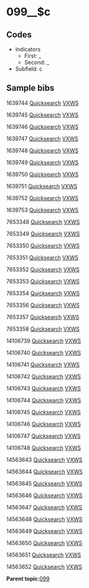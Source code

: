 # 099\_\_$c

## Codes

-   Indicators
    -   First: \_
    -   Second: \_
-   Subfield: c

## Sample bibs

1639744 [Quicksearch](https://search.library.yale.edu/catalog/1639744) [VXWS](http://prodorbis.library.yale.edu:7014/vxws/GetHoldingsService?bibId=1639744)

1639745 [Quicksearch](https://search.library.yale.edu/catalog/1639745) [VXWS](http://prodorbis.library.yale.edu:7014/vxws/GetHoldingsService?bibId=1639745)

1639746 [Quicksearch](https://search.library.yale.edu/catalog/1639746) [VXWS](http://prodorbis.library.yale.edu:7014/vxws/GetHoldingsService?bibId=1639746)

1639747 [Quicksearch](https://search.library.yale.edu/catalog/1639747) [VXWS](http://prodorbis.library.yale.edu:7014/vxws/GetHoldingsService?bibId=1639747)

1639748 [Quicksearch](https://search.library.yale.edu/catalog/1639748) [VXWS](http://prodorbis.library.yale.edu:7014/vxws/GetHoldingsService?bibId=1639748)

1639749 [Quicksearch](https://search.library.yale.edu/catalog/1639749) [VXWS](http://prodorbis.library.yale.edu:7014/vxws/GetHoldingsService?bibId=1639749)

1639750 [Quicksearch](https://search.library.yale.edu/catalog/1639750) [VXWS](http://prodorbis.library.yale.edu:7014/vxws/GetHoldingsService?bibId=1639750)

1639751 [Quicksearch](https://search.library.yale.edu/catalog/1639751) [VXWS](http://prodorbis.library.yale.edu:7014/vxws/GetHoldingsService?bibId=1639751)

1639752 [Quicksearch](https://search.library.yale.edu/catalog/1639752) [VXWS](http://prodorbis.library.yale.edu:7014/vxws/GetHoldingsService?bibId=1639752)

1639753 [Quicksearch](https://search.library.yale.edu/catalog/1639753) [VXWS](http://prodorbis.library.yale.edu:7014/vxws/GetHoldingsService?bibId=1639753)

7653348 [Quicksearch](https://search.library.yale.edu/catalog/7653348) [VXWS](http://prodorbis.library.yale.edu:7014/vxws/GetHoldingsService?bibId=7653348)

7653349 [Quicksearch](https://search.library.yale.edu/catalog/7653349) [VXWS](http://prodorbis.library.yale.edu:7014/vxws/GetHoldingsService?bibId=7653349)

7653350 [Quicksearch](https://search.library.yale.edu/catalog/7653350) [VXWS](http://prodorbis.library.yale.edu:7014/vxws/GetHoldingsService?bibId=7653350)

7653351 [Quicksearch](https://search.library.yale.edu/catalog/7653351) [VXWS](http://prodorbis.library.yale.edu:7014/vxws/GetHoldingsService?bibId=7653351)

7653352 [Quicksearch](https://search.library.yale.edu/catalog/7653352) [VXWS](http://prodorbis.library.yale.edu:7014/vxws/GetHoldingsService?bibId=7653352)

7653353 [Quicksearch](https://search.library.yale.edu/catalog/7653353) [VXWS](http://prodorbis.library.yale.edu:7014/vxws/GetHoldingsService?bibId=7653353)

7653354 [Quicksearch](https://search.library.yale.edu/catalog/7653354) [VXWS](http://prodorbis.library.yale.edu:7014/vxws/GetHoldingsService?bibId=7653354)

7653356 [Quicksearch](https://search.library.yale.edu/catalog/7653356) [VXWS](http://prodorbis.library.yale.edu:7014/vxws/GetHoldingsService?bibId=7653356)

7653357 [Quicksearch](https://search.library.yale.edu/catalog/7653357) [VXWS](http://prodorbis.library.yale.edu:7014/vxws/GetHoldingsService?bibId=7653357)

7653358 [Quicksearch](https://search.library.yale.edu/catalog/7653358) [VXWS](http://prodorbis.library.yale.edu:7014/vxws/GetHoldingsService?bibId=7653358)

14106739 [Quicksearch](https://search.library.yale.edu/catalog/14106739) [VXWS](http://prodorbis.library.yale.edu:7014/vxws/GetHoldingsService?bibId=14106739)

14106740 [Quicksearch](https://search.library.yale.edu/catalog/14106740) [VXWS](http://prodorbis.library.yale.edu:7014/vxws/GetHoldingsService?bibId=14106740)

14106741 [Quicksearch](https://search.library.yale.edu/catalog/14106741) [VXWS](http://prodorbis.library.yale.edu:7014/vxws/GetHoldingsService?bibId=14106741)

14106742 [Quicksearch](https://search.library.yale.edu/catalog/14106742) [VXWS](http://prodorbis.library.yale.edu:7014/vxws/GetHoldingsService?bibId=14106742)

14106743 [Quicksearch](https://search.library.yale.edu/catalog/14106743) [VXWS](http://prodorbis.library.yale.edu:7014/vxws/GetHoldingsService?bibId=14106743)

14106744 [Quicksearch](https://search.library.yale.edu/catalog/14106744) [VXWS](http://prodorbis.library.yale.edu:7014/vxws/GetHoldingsService?bibId=14106744)

14106745 [Quicksearch](https://search.library.yale.edu/catalog/14106745) [VXWS](http://prodorbis.library.yale.edu:7014/vxws/GetHoldingsService?bibId=14106745)

14106746 [Quicksearch](https://search.library.yale.edu/catalog/14106746) [VXWS](http://prodorbis.library.yale.edu:7014/vxws/GetHoldingsService?bibId=14106746)

14106747 [Quicksearch](https://search.library.yale.edu/catalog/14106747) [VXWS](http://prodorbis.library.yale.edu:7014/vxws/GetHoldingsService?bibId=14106747)

14106748 [Quicksearch](https://search.library.yale.edu/catalog/14106748) [VXWS](http://prodorbis.library.yale.edu:7014/vxws/GetHoldingsService?bibId=14106748)

14563643 [Quicksearch](https://search.library.yale.edu/catalog/14563643) [VXWS](http://prodorbis.library.yale.edu:7014/vxws/GetHoldingsService?bibId=14563643)

14563644 [Quicksearch](https://search.library.yale.edu/catalog/14563644) [VXWS](http://prodorbis.library.yale.edu:7014/vxws/GetHoldingsService?bibId=14563644)

14563645 [Quicksearch](https://search.library.yale.edu/catalog/14563645) [VXWS](http://prodorbis.library.yale.edu:7014/vxws/GetHoldingsService?bibId=14563645)

14563646 [Quicksearch](https://search.library.yale.edu/catalog/14563646) [VXWS](http://prodorbis.library.yale.edu:7014/vxws/GetHoldingsService?bibId=14563646)

14563647 [Quicksearch](https://search.library.yale.edu/catalog/14563647) [VXWS](http://prodorbis.library.yale.edu:7014/vxws/GetHoldingsService?bibId=14563647)

14563648 [Quicksearch](https://search.library.yale.edu/catalog/14563648) [VXWS](http://prodorbis.library.yale.edu:7014/vxws/GetHoldingsService?bibId=14563648)

14563649 [Quicksearch](https://search.library.yale.edu/catalog/14563649) [VXWS](http://prodorbis.library.yale.edu:7014/vxws/GetHoldingsService?bibId=14563649)

14563650 [Quicksearch](https://search.library.yale.edu/catalog/14563650) [VXWS](http://prodorbis.library.yale.edu:7014/vxws/GetHoldingsService?bibId=14563650)

14563651 [Quicksearch](https://search.library.yale.edu/catalog/14563651) [VXWS](http://prodorbis.library.yale.edu:7014/vxws/GetHoldingsService?bibId=14563651)

14563652 [Quicksearch](https://search.library.yale.edu/catalog/14563652) [VXWS](http://prodorbis.library.yale.edu:7014/vxws/GetHoldingsService?bibId=14563652)

**Parent topic:**[099](../../tags/099/099.md)

